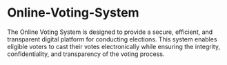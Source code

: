 # Online-Voting-System
The Online Voting System is designed to provide a secure, efficient, and transparent digital platform for conducting elections. This system enables eligible voters to cast their votes electronically while ensuring the integrity, confidentiality, and transparency of the voting process. 
